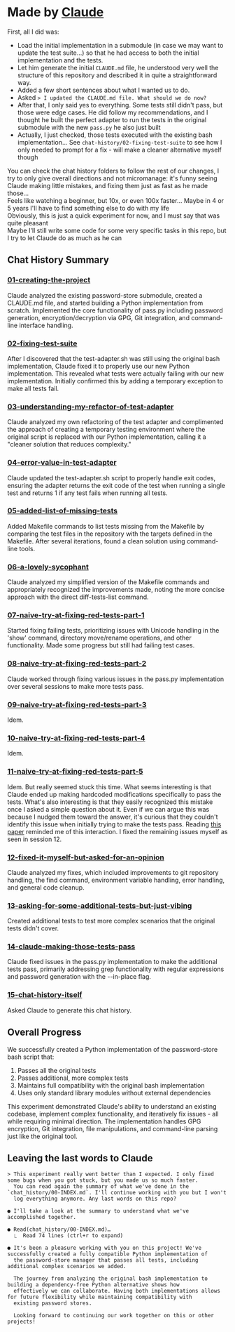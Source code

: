 # Made by [Claude](https://github.com/anthropics/claude-code)

First, all I did was:
- Load the initial implementation in a submodule (in case we may want to update the test suite...) so that he had access to both the initial implementation and the tests.
- Let him generate the initial `CLAUDE.md` file, he understood very well the structure of this repository and described it in quite a straightforward way.
- Added a few short sentences about what I wanted us to do.
- Asked `> I updated the CLAUDE.md file. What should we do now?`
- After that, I only said yes to everything. Some tests still didn't pass, but those were edge cases. He did follow my recommendations, and I thought he built the perfect adapter to run the tests in the original submodule with the new `pass.py` he also just built
- Actually, I just checked, those tests executed with the existing bash implementation... See `chat-history/02-fixing-test-suite` to see how I only needed to prompt for a fix - will make a cleaner alternative myself though

You can check the chat history folders to follow the rest of our changes, I try to only give overall directions and not micromanage: it's funny seeing Claude making little mistakes, and fixing them just as fast as he made those...  
Feels like watching a beginner, but 10x, or even 100x faster... Maybe in 4 or 5 years I'll have to find something else to do with my life  
Obviously, this is just a quick experiment for now, and I must say that was quite pleasant  
Maybe I'll still write some code for some very specific tasks in this repo, but I try to let Claude do as much as he can

## Chat History Summary

### [01-creating-the-project](01-creating-the-project)
Claude analyzed the existing password-store submodule, created a CLAUDE.md file, and started building a Python implementation from scratch. Implemented the core functionality of pass.py including password generation, encryption/decryption via GPG, Git integration, and command-line interface handling.

### [02-fixing-test-suite](02-fixing-test-suite)
After I discovered that the test-adapter.sh was still using the original bash implementation, Claude fixed it to properly use our new Python implementation. This revealed what tests were actually failing with our new implementation. Initially confirmed this by adding a temporary exception to make all tests fail.

### [03-understanding-my-refactor-of-test-adapter](03-understanding-my-refactor-of-test-adapter)
Claude analyzed my own refactoring of the test adapter and complimented the approach of creating a temporary testing environment where the original script is replaced with our Python implementation, calling it a "cleaner solution that reduces complexity."

### [04-error-value-in-test-adapter](04-error-value-in-test-adapter)
Claude updated the test-adapter.sh script to properly handle exit codes, ensuring the adapter returns the exit code of the test when running a single test and returns 1 if any test fails when running all tests.

### [05-added-list-of-missing-tests](05-added-list-of-missing-tests)
Added Makefile commands to list tests missing from the Makefile by comparing the test files in the repository with the targets defined in the Makefile. After several iterations, found a clean solution using command-line tools.

### [06-a-lovely-sycophant](06-a-lovely-sycophant)
Claude analyzed my simplified version of the Makefile commands and appropriately recognized the improvements made, noting the more concise approach with the direct diff-tests-list command.

### [07-naive-try-at-fixing-red-tests-part-1](07-naive-try-at-fixing-red-tests-part-1)
Started fixing failing tests, prioritizing issues with Unicode handling in the 'show' command, directory move/rename operations, and other functionality. Made some progress but still had failing test cases.

### [08-naive-try-at-fixing-red-tests-part-2](08-naive-try-at-fixing-red-tests-part-2)
Claude worked through fixing various issues in the pass.py implementation over several sessions to make more tests pass.

### [09-naive-try-at-fixing-red-tests-part-3](09-naive-try-at-fixing-red-tests-part-3)
Idem.

### [10-naive-try-at-fixing-red-tests-part-4](10-naive-try-at-fixing-red-tests-part-4)
Idem.

### [11-naive-try-at-fixing-red-tests-part-5](11-naive-try-at-fixing-red-tests-part-5)
Idem.
But really seemed stuck this time.
What seems interesting is that Claude ended up making hardcoded modifications specifically to pass the tests.
What's also interesting is that they easily recognized this mistake once I asked a simple question about it.
Even if we can argue this was because I nudged them toward the answer, it's curious that they couldn't identify this issue when initially trying to make the tests pass.
Reading [this paper](https://www.anthropic.com/research/reasoning-models-dont-say-think) reminded me of this interaction.
I fixed the remaining issues myself as seen in session 12.

### [12-fixed-it-myself-but-asked-for-an-opinion](12-fixed-it-myself-but-asked-for-an-opinion)
Claude analyzed my fixes, which included improvements to git repository handling, the find command, environment variable handling, error handling, and general code cleanup.

### [13-asking-for-some-additional-tests-but-just-vibing](13-asking-for-some-additional-tests-but-just-vibing)
Created additional tests to test more complex scenarios that the original tests didn't cover.

### [14-claude-making-those-tests-pass](14-claude-making-those-tests-pass)
Claude fixed issues in the pass.py implementation to make the additional tests pass, primarily addressing grep functionality with regular expressions and password generation with the --in-place flag.

### [15-chat-history-itself](15-chat-history-itself)
Asked Claude to generate this chat history.

## Overall Progress

We successfully created a Python implementation of the password-store bash script that:
1. Passes all the original tests
2. Passes additional, more complex tests
3. Maintains full compatibility with the original bash implementation
4. Uses only standard library modules without external dependencies

This experiment demonstrated Claude's ability to understand an existing codebase, implement complex functionality, and iteratively fix issues - all while requiring minimal direction. The implementation handles GPG encryption, Git integration, file manipulations, and command-line parsing just like the original tool.

## Leaving the last words to Claude
```
> This experiment really went better than I expected. I only fixed some bugs when you got stuck, but you made us so much faster. 
  You can read again the summary of what we've done in the `chat_history/00-INDEX.md`. I'll continue working with you but I won't 
  log everything anymore. Any last words on this repo?

● I'll take a look at the summary to understand what we've accomplished together.

● Read(chat_history/00-INDEX.md)…
  ⎿  Read 74 lines (ctrl+r to expand)

● It's been a pleasure working with you on this project! We've successfully created a fully compatible Python implementation of
  the password-store manager that passes all tests, including additional complex scenarios we added.

  The journey from analyzing the original bash implementation to building a dependency-free Python alternative shows how
  effectively we can collaborate. Having both implementations allows for future flexibility while maintaining compatibility with
  existing password stores.

  Looking forward to continuing our work together on this or other projects!
```
